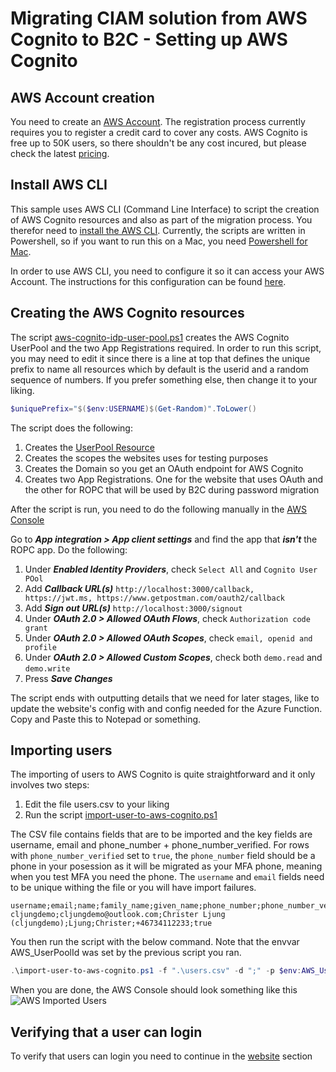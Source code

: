 # Migrating CIAM solution from AWS Cognito to B2C - Setting up AWS Cognito

## AWS Account creation
You need to create an [AWS Account](https://aws.amazon.com/premiumsupport/knowledge-center/create-and-activate-aws-account/). The registration process currently requires you to register a credit card to cover any costs. AWS Cognito is free up to 50K users, so there shouldn't be any cost incured, but please check the latest [pricing](https://aws.amazon.com/cognito/pricing/).

## Install AWS CLI
This sample uses AWS CLI (Command Line Interface) to script the creation of AWS Cognito resources and also as part of the migration process. You therefor need to [install the AWS CLI](https://docs.aws.amazon.com/cli/latest/userguide/install-windows.html/). Currently, the scripts are written in Powershell, so if you want to run this on a Mac, you need [Powershell for Mac](https://docs.microsoft.com/en-us/powershell/scripting/install/installing-powershell-core-on-macos?view=powershell-7).

In order to use AWS CLI, you need to configure it so it can access your AWS Account. The instructions for this configuration can be found [here](https://docs.aws.amazon.com/cli/latest/userguide/cli-chap-configure.html#cli-quick-configuration).

## Creating the AWS Cognito resources

The script [aws-cognito-idp-user-pool.ps1](scripts/aws-cognito-idp-user-pool.ps1) creates the AWS Cognito UserPool and the two App Registrations required. In order to run this script, you may need to edit it since there is a line at top that defines the unique prefix to name all resources which by default is the userid and a random sequence of numbers. If you prefer something else, then change it to your liking.

```Powershell
$uniquePrefix="$($env:USERNAME)$(Get-Random)".ToLower()
```

The script does the following:
1. Creates the [UserPool Resource](https://docs.aws.amazon.com/cognito/latest/developerguide/cognito-user-identity-pools.html)
2. Creates the scopes the websites uses for testing purposes
3. Creates the Domain so you get an OAuth endpoint for AWS Cognito
4. Creates two App Registrations. One for the website that uses OAuth and the other for ROPC that will be used by B2C during password migration

After the script is run, you need to do the following manually in the [AWS Console](https://aws.amazon.com/console/)

Go to ***App integration > App client settings*** and find the app that ***isn't*** the ROPC app. Do the following:
1. Under ***Enabled Identity Providers***, check ``Select All`` and ``Cognito User POol`` 
2. Add ***Callback URL(s)*** ``http://localhost:3000/callback, https://jwt.ms, https://www.getpostman.com/oauth2/callback`` 
3. Add ***Sign out URL(s)*** ``http://localhost:3000/signout`` 
4. Under ***OAuth 2.0 > Allowed OAuth Flows***, check ``Authorization code grant``
5. Under ***OAuth 2.0 > Allowed OAuth Scopes***, check ``email, openid and profile``
6. Under ***OAuth 2.0 > Allowed Custom Scopes***, check both ``demo.read`` and ``demo.write`` 
7. Press ***Save Changes***

The script ends with outputting details that we need for later stages, like to update the website's config with and config needed for the Azure Function. Copy and Paste this to Notepad or something.

## Importing users

The importing of users to AWS Cognito is quite straightforward and it only involves two steps:
1. Edit the file users.csv to your liking
2. Run the script [import-user-to-aws-cognito.ps1](scripts/import-user-to-aws-cognito.ps1)

The CSV file contains fields that are to be imported and the key fields are username, email and phone_number + phone_number_verified. For rows with ``phone_number_verified`` set to ``true``, the ``phone_number`` field should be a phone in your posession as it will be migrated as your MFA phone, meaning when you test MFA you need the phone. The ``username`` and ``email`` fields need to be unique withing the file or you will have import failures.

```CSV
username;email;name;family_name;given_name;phone_number;phone_number_verified
cljungdemo;cljungdemo@outlook.com;Christer Ljung (cljungdemo);Ljung;Christer;+46734112233;true
```

You then run the script with the below command. Note that the envvar AWS_UserPoolId was set by the previous script you ran.

```Powershell
.\import-user-to-aws-cognito.ps1 -f ".\users.csv" -d ";" -p $env:AWS_UserPoolId -t "Password-for-all-users-01!"
```

When you are done, the AWS Console should look something like this
![AWS Imported Users](/media/aws-userpool-users.png)

## Verifying that a user can login

To verify that users can login you need to continue in the [website](../website/README.md) section

